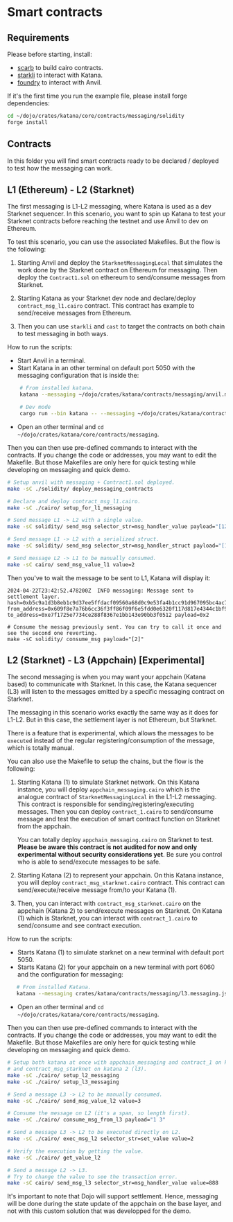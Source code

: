 # Smart contracts

## Requirements

Please before starting, install:

- [scarb](https://docs.swmansion.com/scarb/) to build cairo contracts.
- [starkli](https://github.com/xJonathanLEI/starkli) to interact with Katana.
- [foundry](https://book.getfoundry.sh/getting-started/installation) to interact with Anvil.

If it's the first time you run the example file, please install forge dependencies:

```bash
cd ~/dojo/crates/katana/core/contracts/messaging/solidity
forge install
```

## Contracts

In this folder you will find smart contracts ready to be declared / deployed
to test how the messaging can work.

## L1 (Ethereum) - L2 (Starknet)

The first messaging is L1-L2 messaging, where Katana is used as a dev Starknet
sequencer. In this scenario, you want to spin up Katana to test your Starknet
contracts before reaching the testnet and use Anvil to dev on Ethereum.

To test this scenario, you can use the associated Makefiles. But the flow is the following:

1. Starting Anvil and deploy the `StarknetMessagingLocal` that simulates the work
   done by the Starknet contract on Ethereum for messaging. Then deploy the `Contract1.sol`
   on ethereum to send/consume messages from Starknet.

2. Starting Katana as your Starknet dev node and declare/deploy `contract_msg_l1.cairo` contract. This contract has example to send/receive messages from Ethereum.

3. Then you can use `starkli` and `cast` to target the contracts on both chain to test
   messaging in both ways.

How to run the scripts:

- Start Anvil in a terminal.
- Start Katana in an other terminal on default port 5050 with the messaging configuration that is inside the:

```bash
    # From installed katana.
    katana --messaging ~/dojo/crates/katana/contracts/messaging/anvil.messaging.json

    # Dev mode
    cargo run --bin katana -- --messaging ~/dojo/crates/katana/contracts/messaging/anvil.messaging.json
```

- Open an other terminal and `cd ~/dojo/crates/katana/core/contracts/messaging`.

Then you can then use pre-defined commands to interact with the contracts.
If you change the code or addresses, you may want to edit the Makefile. But
those Makefiles are only here for quick testing while developing on messaging
and quick demo.

```bash
# Setup anvil with messaging + Contract1.sol deployed.
make -sC ./solidity/ deploy_messaging_contracts

# Declare and deploy contract_msg_l1.cairo.
make -sC ./cairo/ setup_for_l1_messaging

# Send message L1 -> L2 with a single value.
make -sC solidity/ send_msg selector_str=msg_handler_value payload="[123]"

# Send message L1 -> L2 with a serialized struct.
make -sC solidity/ send_msg selector_str=msg_handler_struct payload="[1,2]"

# Send message L2 -> L1 to be manually consumed.
make -sC cairo/ send_msg_value_l1 value=2
```

Then you've to wait the message to be sent to L1, Katana will display it:

```
2024-04-22T23:42:52.478200Z  INFO messaging: Message sent to settlement layer. hash=0xb5c9a1d3b8eb1c9d37ee5ffdacf09560a68d0c9e53fa4b1cc91d967095bc4ac7 from_address=0x609f8e7a76b6cc36f3ff86f09f6e5fdd0e6320f117d817e4344c1bf9fac7d67 to_address=0xe7f1725e7734ce288f8367e1bb143e90bb3f0512 payload=0x2
```

```
# Consume the messag previously sent. You can try to call it once and see the second one reverting.
make -sC solidity/ consume_msg payload="[2]"
```

## L2 (Starknet) - L3 (Appchain) [Experimental]

The second messaging is when you may want your appchain (Katana based) to communicate
with Starknet. In this case, the Katana sequencer (L3) will listen to the messages
emitted by a specific messaging contract on Starknet.

The messaging in this scenario works exactly the same way as it does for L1-L2. But in this
case, the settlement layer is not Ethereum, but Starknet.

There is a feature that is experimental, which allows the messages to be `executed` instead
of the regular registering/consumption of the message, which is totally manual.

You can also use the Makefile to setup the chains, but the flow is the following:

1. Starting Katana (1) to simulate Starknet network. On this Katana instance, you will
   deploy `appchain_messaging.cairo` which is the analogue contract of `StarknetMessagingLocal` in the L1-L2 messaging. This contract is responsible for sending/registering/executing messages.
   Then you can deploy `contract_1.cairo` to send/consume message and test the execution
   of smart contract function on Starknet from the appchain.

   You can totally deploy `appchain_messaging.cairo` on Starknet to test. **Please be aware
   this contract is not audited for now and only experimental without security considerations yet**.
   Be sure you control who is able to send/execute messages to be safe.

2. Starting Katana (2) to represent your appchain. On this Katana instance, you will deploy
   `contract_msg_starknet.cairo` contract. This contract can send/execute/receive message
   from/to your Katana (1).

3. Then, you can interact with `contract_msg_starknet.cairo` on the appchain (Katana 2) to send/execute messages on Starknet. On Katana (1) which is Starknet, you can interact with `contract_1.cairo` to send/consume and see contract execution.

How to run the scripts:

- Starts Katana (1) to simulate starknet on a new terminal with default port 5050.
- Starts Katana (2) for your appchain on a new terminal with port 6060 and the configuration for messaging:

```bash
   # From installed Katana.
   katana --messaging crates/katana/contracts/messaging/l3.messaging.json -p 6060
```

- Open an other terminal and `cd ~/dojo/crates/katana/core/contracts/messaging`.

Then you can then use pre-defined commands to interact with the contracts.
If you change the code or addresses, you may want to edit the Makefile. But
those Makefiles are only here for quick testing while developing on messaging
and quick demo.

```bash
# Setup both katana at once with appchain_messaging and contract_1 on katana 1 (starknet),
# and contract_msg_starknet on katana 2 (l3).
make -sC ./cairo/ setup_l2_messaging
make -sC ./cairo/ setup_l3_messaging

# Send a message L3 -> L2 to be manually consumed.
make -sC ./cairo/ send_msg_value_l2 value=3

# Consume the message on L2 (it's a span, so length first).
make -sC ./cairo/ consume_msg_from_l3 payload="1 3"

# Send a message L3 -> L2 to be executed directly on L2.
make -sC ./cairo/ exec_msg_l2 selector_str=set_value value=2

# Verify the execution by getting the value.
make -sC ./cairo/ get_value_l2

# Send a message L2 -> L3.
# Try to change the value to see the transaction error.
make -sC cairo/ send_msg_l3 selector_str=msg_handler_value value=888
```

It's important to note that Dojo will support settlement. Hence, messaging will be done during the state update of the appchain on the base layer, and not with this custom solution that was developped for the demo.
